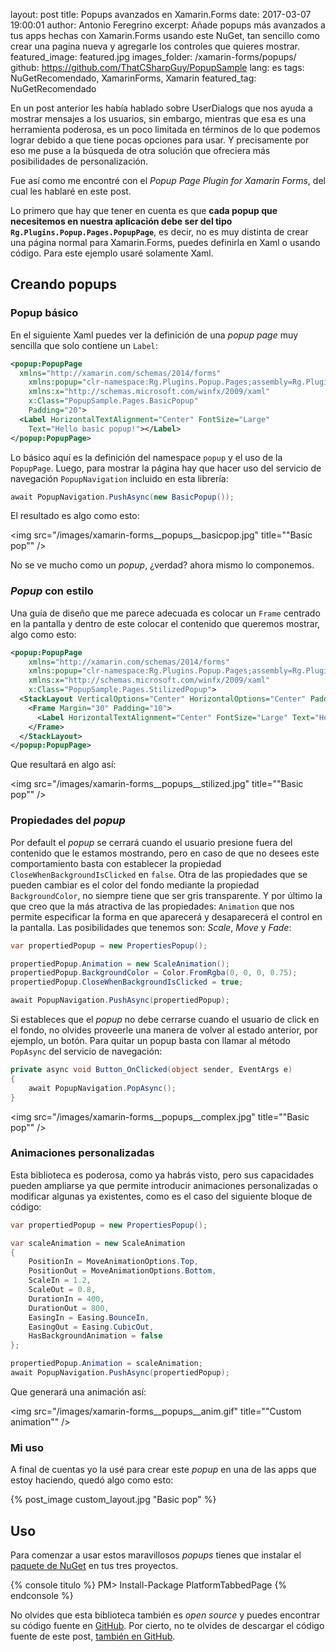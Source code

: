 layout: post
title: Popups avanzados en Xamarin.Forms
date: 2017-03-07 19:00:01
author: Antonio Feregrino
excerpt: Añade popups más avanzados a tus apps hechas con Xamarin.Forms usando este NuGet, tan sencillo como crear una pagina nueva y agregarle los controles que quieres mostrar.
featured_image: featured.jpg
images_folder: /xamarin-forms/popups/
github: https://github.com/ThatCSharpGuy/PopupSample
lang: es
tags: NuGetRecomendado, XamarinForms, Xamarin
featured_tag: NuGetRecomendado

En un post anterior les había hablado sobre UserDialogs que nos ayuda a mostrar mensajes a los usuarios, sin embargo, mientras que esa es una herramienta poderosa, es un poco limitada en términos de lo que podemos lograr debido a que tiene pocas opciones para  usar. Y precisamente por eso me puse a la búsqueda de otra solución que ofreciera más posibilidades de personalización.  

Fue así como me encontré con el *Popup Page Plugin for Xamarin Forms*, del cual les hablaré en este post.  

Lo primero que hay que tener en cuenta es que **cada popup que necesitemos en nuestra aplicación debe ser del tipo `Rg.Plugins.Popup.Pages.PopupPage`**, es decir, no es muy distinta de crear una página normal para Xamarin.Forms, puedes definirla en Xaml o usando código. Para este ejemplo usaré solamente Xaml.

## Creando popups

### Popup básico   
En el siguiente Xaml puedes ver la definición de una *popup page* muy sencilla que solo contiene un `Label`:

```xml  
<popup:PopupPage 
  xmlns="http://xamarin.com/schemas/2014/forms"
	xmlns:popup="clr-namespace:Rg.Plugins.Popup.Pages;assembly=Rg.Plugins.Popup"
	xmlns:x="http://schemas.microsoft.com/winfx/2009/xaml"
	x:Class="PopupSample.Pages.BasicPopup"
	Padding="20">
  <Label HorizontalTextAlignment="Center" FontSize="Large" 
	Text="Hello basic popup!"></Label>
</popup:PopupPage>
```  

Lo básico aquí es la definición del namespace `popup` y el uso de la `PopupPage`. Luego, para mostrar la página hay que hacer uso del servicio de navegación `PopupNavigation` incluido en esta librería:

```csharp  
await PopupNavigation.PushAsync(new BasicPopup());
```  

El resultado es algo como esto:

<img src="/images/xamarin-forms__popups__basicpop.jpg" title=""Basic pop"" />

No se ve mucho como un *popup*, ¿verdad? ahora mismo lo componemos.  

### *Popup* con estilo  
Una guía de diseño que me parece adecuada es colocar un `Frame` centrado en la pantalla y dentro de este colocar el contenido que queremos mostrar, algo como esto:  

```xml  
<popup:PopupPage 
	xmlns="http://xamarin.com/schemas/2014/forms"
	xmlns:popup="clr-namespace:Rg.Plugins.Popup.Pages;assembly=Rg.Plugins.Popup"
	xmlns:x="http://schemas.microsoft.com/winfx/2009/xaml"
	x:Class="PopupSample.Pages.StilizedPopup">
  <StackLayout VerticalOptions="Center" HorizontalOptions="Center" Padding="0" Margin="0">
    <Frame Margin="30" Padding="10">
      <Label HorizontalTextAlignment="Center" FontSize="Large" Text="Hello stilized popup!"></Label>
    </Frame>
  </StackLayout>
</popup:PopupPage>
```  

Que resultará en algo así:  

<img src="/images/xamarin-forms__popups__stilized.jpg" title=""Basic pop"" />

### Propiedades del *popup*
Por default el *popup* se cerrará cuando el usuario presione fuera del contenido que le estamos mostrando, pero en caso de que no desees este comportamiento basta con establecer la propiedad `CloseWhenBackgroundIsClicked` en `false`. Otra de las propiedades que se pueden cambiar es el color del fondo mediante la propiedad `BackgroundColor`, no siempre tiene que ser gris transparente. Y por último la que creo que la más atractiva de las propiedades: `Animation` que nos permite especificar la forma en que aparecerá y desaparecerá el control en la pantalla. Las posibilidades que tenemos son: *Scale*, *Move* y *Fade*: 

```csharp  
var propertiedPopup = new PropertiesPopup();

propertiedPopup.Animation = new ScaleAnimation();
propertiedPopup.BackgroundColor = Color.FromRgba(0, 0, 0, 0.75);
propertiedPopup.CloseWhenBackgroundIsClicked = true;

await PopupNavigation.PushAsync(propertiedPopup);
```  

Si estableces que el *popup* no debe cerrarse cuando el usuario de click en el fondo, no olvides proveerle una manera de volver al estado anterior, por ejemplo, un botón. Para quitar un popup basta con llamar al método `PopAsync` del servicio de navegación:  

```csharp  
private async void Button_OnClicked(object sender, EventArgs e)
{
    await PopupNavigation.PopAsync();
}
```  

<img src="/images/xamarin-forms__popups__complex.jpg" title=""Basic pop"" />

### Animaciones personalizadas  
Esta biblioteca es poderosa, como ya habrás visto, pero sus capacidades pueden ampliarse ya que permite introducir animaciones personalizadas o modificar algunas ya existentes, como es el caso del siguiente bloque de código:

```csharp  
var propertiedPopup = new PropertiesPopup();

var scaleAnimation = new ScaleAnimation
{
    PositionIn = MoveAnimationOptions.Top,
    PositionOut = MoveAnimationOptions.Bottom,
    ScaleIn = 1.2,
    ScaleOut = 0.8,
    DurationIn = 400,
    DurationOut = 800,
    EasingIn = Easing.BounceIn,
    EasingOut = Easing.CubicOut,
    HasBackgroundAnimation = false
};

propertiedPopup.Animation = scaleAnimation;
await PopupNavigation.PushAsync(propertiedPopup);
```  

Que generará una animación así:  

<img src="/images/xamarin-forms__popups__anim.gif" title=""Custom animation"" />

### Mi uso  
A final de cuentas yo la usé para crear este *popup* en una de las apps que estoy haciendo, quedó algo como esto:  

{% post_image custom_layout.jpg "Basic pop" %}


## Uso  
Para comenzar a usar estos maravillosos *popups* tienes que instalar el <a href="https://www.nuget.org/packages/Rg.Plugins.Popup/" target="_blank">paquete de NuGet</a> en tus tres proyectos.  

{% console titulo %}
PM> Install-Package PlatformTabbedPage
{% endconsole %}

No olvides que esta biblioteca también es *open source* y puedes encontrar su código fuente en <a href="https://github.com/rotorgames/Rg.Plugins.Popup" target="_blank">GitHub</a>. Por cierto, no te olvides de descargar el código fuente de este post, <a href="https://github.com/ThatCSharpGuy/PopupSample" target="_blank">también en GitHub</a>.